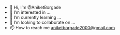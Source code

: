- 👋 Hi, I’m @AniketBorgade
- 👀 I’m interested in ...
- 🌱 I’m currently learning ...
- 💞️ I’m looking to collaborate on ...
- 📫 How to reach me aniketborgade2000@gmail.com

<!---
AniketBorgade/AniketBorgade is a ✨ special ✨ repository because its `README.md` (this file) appears on your GitHub profile.
You can click the Preview link to take a look at your changes.
--->
